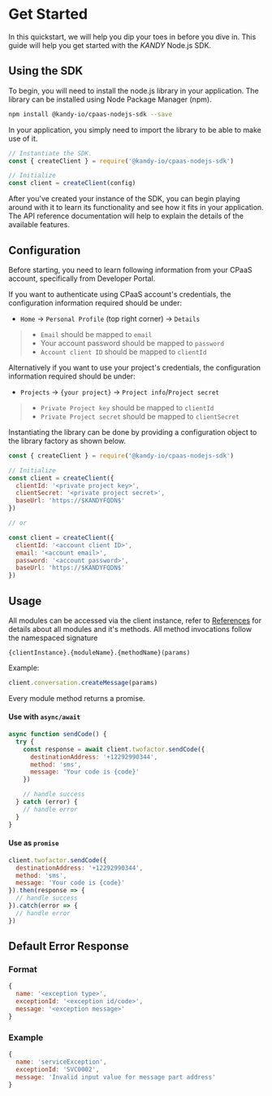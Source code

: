 # Get Started

In this quickstart, we will help you dip your toes in before you dive in. This guide will help you get started with the $KANDY$ Node.js SDK.

## Using the SDK

To begin, you will need to install the node.js library in your application. The library can be installed using Node Package Manager (npm).


```bash
npm install @kandy-io/cpaas-nodejs-sdk --save
```

In your application, you simply need to import the library to be able to make use of it.

```javascript
// Instantiate the SDK.
const { createClient } = require('@kandy-io/cpaas-nodejs-sdk')

// Initialize
const client = createClient(config)
```

After you've created your instance of the SDK, you can begin playing around with it to learn its functionality and see how it fits in your application. The API reference documentation will help to explain the details of the available features.

## Configuration

Before starting, you need to learn following information from your CPaaS account, specifically from Developer Portal.

If you want to authenticate using CPaaS account's credentials, the configuration information required should be under:

+ `Home` -> `Personal Profile` (top right corner) -> `Details`
> + `Email` should be mapped to `email`
> + Your account password should be mapped to `password`
> + `Account client ID` should be mapped to `clientId`

Alternatively if you want to use your project's credentials, the configuration information required should be under:

+ `Projects` -> `{your project}` -> `Project info`/`Project secret`
> + `Private Project key` should be mapped to `clientId`
> + `Private Project secret` should be mapped to `clientSecret`

Instantiating the library can be done by providing a configuration object to the library factory as shown below.

```javascript
const { createClient } = require('@kandy-io/cpaas-nodejs-sdk')

// Initialize
const client = createClient({
  clientId: '<private project key>',
  clientSecret: '<private project secret>',
  baseUrl: 'https://$KANDYFQDN$'
})

// or

const client = createClient({
  clientId: '<account client ID>',
  email: '<account email>',
  password: '<account password>',
  baseUrl: 'https://$KANDYFQDN$'
})
```

## Usage

All modules can be accessed via the client instance, refer to [References](/developer/references/nodejs) for details about all modules and it's methods. All method invocations follow the namespaced signature

`{clientInstance}.{moduleName}.{methodName}(params)`

Example:

```javascript
client.conversation.createMessage(params)
```

Every module method returns a promise.

#### Use with `async/await`

```javascript
async function sendCode() {
  try {
    const response = await client.twofactor.sendCode({
      destinationAddress: '+12292990344',
      method: 'sms',
      message: 'Your code is {code}'
    })

    // handle success
  } catch (error) {
    // handle error
  }
}
```

#### Use as `promise`

```javascript
client.twofactor.sendCode({
  destinationAddress: '+12292990344',
  method: 'sms',
  message: 'Your code is {code}'
}).then(response => {
  // handle success
}).catch(error => {
  // handle error
})
```

## Default Error Response

### Format

```javascript
{
  name: '<exception type>',
  exceptionId: '<exception id/code>',
  message: '<exception message>'
}
```

### Example

```javascript
{
  name: 'serviceException',
  exceptionId: 'SVC0002',
  message: 'Invalid input value for message part address'
}
```
